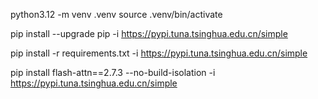python3.12 -m venv .venv
source .venv/bin/activate

pip install --upgrade pip -i https://pypi.tuna.tsinghua.edu.cn/simple

pip install -r requirements.txt -i https://pypi.tuna.tsinghua.edu.cn/simple

pip install flash-attn==2.7.3 --no-build-isolation -i https://pypi.tuna.tsinghua.edu.cn/simple